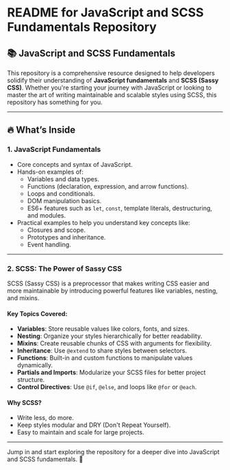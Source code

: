 # README for JavaScript and SCSS Fundamentals Repository

## 📚 JavaScript and SCSS Fundamentals

This repository is a comprehensive resource designed to help developers solidify their understanding of **JavaScript fundamentals** and **SCSS (Sassy CSS)**. Whether you're starting your journey with JavaScript or looking to master the art of writing maintainable and scalable styles using SCSS, this repository has something for you.

---

## 🔥 What’s Inside

### 1. **JavaScript Fundamentals**
- Core concepts and syntax of JavaScript.
- Hands-on examples of:
  - Variables and data types.
  - Functions (declaration, expression, and arrow functions).
  - Loops and conditionals.
  - DOM manipulation basics.
  - ES6+ features such as `let`, `const`, template literals, destructuring, and modules.
- Practical examples to help you understand key concepts like:
  - Closures and scope.
  - Prototypes and inheritance.
  - Event handling.

---

### 2. **SCSS: The Power of Sassy CSS**
SCSS (Sassy CSS) is a preprocessor that makes writing CSS easier and more maintainable by introducing powerful features like variables, nesting, and mixins.

#### Key Topics Covered:
- **Variables**: Store reusable values like colors, fonts, and sizes.
- **Nesting**: Organize your styles hierarchically for better readability.
- **Mixins**: Create reusable chunks of CSS with arguments for flexibility.
- **Inheritance**: Use `@extend` to share styles between selectors.
- **Functions**: Built-in and custom functions to manipulate values dynamically.
- **Partials and Imports**: Modularize your SCSS files for better project structure.
- **Control Directives**: Use `@if`, `@else`, and loops like `@for` or `@each`.

#### Why SCSS?
- Write less, do more.
- Keep styles modular and DRY (Don't Repeat Yourself).
- Easy to maintain and scale for large projects.

---

Jump in and start exploring the repository for a deeper dive into JavaScript and SCSS fundamentals. 🚀
